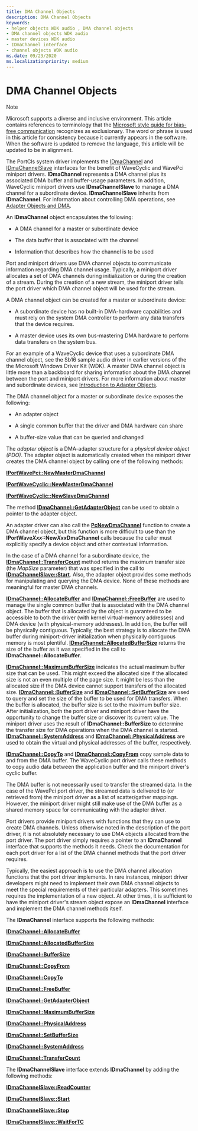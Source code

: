 ```yaml
---
title: DMA Channel Objects
description: DMA Channel Objects
keywords:
- helper objects WDK audio , DMA channel objects
- DMA channel objects WDK audio
- master devices WDK audio
- IDmaChannel interface
- channel objects WDK audio
ms.date: 09/23/2020
ms.localizationpriority: medium
---
```


# DMA Channel Objects

> [!NOTE]
> Microsoft supports a diverse and inclusive environment. This article contains references to terminology that the [Microsoft style guide for bias-free communication](/style-guide/bias-free-communication) recognizes as exclusionary. The word or phrase is used in this article for consistency because it currently appears in the software. When the software is updated to remove the language, this article will be updated to be in alignment.

The PortCls system driver implements the [IDmaChannel](/windows-hardware/drivers/ddi/portcls/nn-portcls-idmachannel) and [IDmaChannelSlave](/windows-hardware/drivers/ddi/portcls/nn-portcls-idmachannelslave) interfaces for the benefit of WaveCyclic and WavePci miniport drivers. **IDmaChannel** represents a DMA channel plus its associated DMA buffer and buffer-usage parameters. In addition, WaveCyclic miniport drivers use **IDmaChannelSlave** to manage a DMA channel for a subordinate device. **IDmaChannelSlave** inherits from **IDmaChannel**. For information about controlling DMA operations, see [Adapter Objects and DMA](../kernel/introduction-to-adapter-objects.md).

An **IDmaChannel** object encapsulates the following:

- A DMA channel for a master or subordinate device

- The data buffer that is associated with the channel

- Information that describes how the channel is to be used

Port and miniport drivers use DMA channel objects to communicate information regarding DMA channel usage. Typically, a miniport driver allocates a set of DMA channels during initialization or during the creation of a stream. During the creation of a new stream, the miniport driver tells the port driver which DMA channel object will be used for the stream.

A DMA channel object can be created for a master or subordinate device:

- A subordinate device has no built-in DMA-hardware capabilities and must rely on the system DMA controller to perform any data transfers that the device requires.

- A master device uses its own bus-mastering DMA hardware to perform data transfers on the system bus.

For an example of a WaveCyclic device that uses a subordinate DMA channel object, see the Sb16 sample audio driver in earlier versions of the the Microsoft Windows Driver Kit (WDK). A master DMA channel object is little more than a backboard for sharing information about the DMA channel between the port and miniport drivers. For more information about master and subordinate devices, see [Introduction to Adapter Objects](../kernel/introduction-to-adapter-objects.md).

The DMA channel object for a master or subordinate device exposes the following:

- An adapter object

- A single common buffer that the driver and DMA hardware can share

- A buffer-size value that can be queried and changed

The *adapter object* is a DMA-adapter structure for a *physical device object (PDO)*. The adapter object is automatically created when the miniport driver creates the DMA channel object by calling one of the following methods:

[**IPortWavePci::NewMasterDmaChannel**](/windows-hardware/drivers/ddi/portcls/nf-portcls-iportwavepci-newmasterdmachannel)

[**IPortWaveCyclic::NewMasterDmaChannel**](/windows-hardware/drivers/ddi/portcls/nf-portcls-iportwavecyclic-newmasterdmachannel)

[**IPortWaveCyclic::NewSlaveDmaChannel**](/windows-hardware/drivers/ddi/portcls/nf-portcls-iportwavecyclic-newslavedmachannel)

The method [**IDmaChannel::GetAdapterObject**](/windows-hardware/drivers/ddi/portcls/nf-portcls-idmachannel-getadapterobject) can be used to obtain a pointer to the adapter object.

An adapter driver can also call the [**PcNewDmaChannel**](/windows-hardware/drivers/ddi/portcls/nf-portcls-pcnewdmachannel) function to create a DMA channel object, but this function is more difficult to use than the **IPortWave*Xxx*::New*Xxx*DmaChannel** calls because the caller must explicitly specify a device object and other contextual information.

In the case of a DMA channel for a subordinate device, the [**IDmaChannel::TransferCount**](/windows-hardware/drivers/ddi/portcls/nf-portcls-idmachannel-transfercount) method returns the maximum transfer size (the *MapSize* parameter) that was specified in the call to [**IDmaChannelSlave::Start**](/windows-hardware/drivers/ddi/portcls/nf-portcls-idmachannelslave-start). Also, the adapter object provides some methods for manipulating and querying the DMA device. None of these methods are meaningful for master DMA channels.

[**IDmaChannel::AllocateBuffer**](/windows-hardware/drivers/ddi/portcls/nf-portcls-idmachannel-allocatebuffer) and [**IDmaChannel::FreeBuffer**](/windows-hardware/drivers/ddi/portcls/nf-portcls-idmachannel-freebuffer) are used to manage the single common buffer that is associated with the DMA channel object. The buffer that is allocated by the object is guaranteed to be accessible to both the driver (with kernel virtual-memory addresses) and DMA device (with physical-memory addresses). In addition, the buffer will be physically contiguous. Typically, the best strategy is to allocate the DMA buffer during miniport-driver initialization when physically contiguous memory is most plentiful. [**IDmaChannel::AllocatedBufferSize**](/windows-hardware/drivers/ddi/portcls/nf-portcls-idmachannel-allocatedbuffersize) returns the size of the buffer as it was specified in the call to **IDmaChannel::AllocateBuffer**.

[**IDmaChannel::MaximumBufferSize**](/windows-hardware/drivers/ddi/portcls/nf-portcls-idmachannel-maximumbuffersize) indicates the actual maximum buffer size that can be used. This might exceed the allocated size if the allocated size is not an even multiple of the page size. It might be less than the allocated size if the DMA device cannot support transfers of the allocated size. [**IDmaChannel::BufferSize**](/windows-hardware/drivers/ddi/portcls/nf-portcls-idmachannel-buffersize) and [**IDmaChannel::SetBufferSize**](/windows-hardware/drivers/ddi/portcls/nf-portcls-idmachannel-setbuffersize) are used to query and set the size of the buffer to be used for DMA transfers. When the buffer is allocated, the buffer size is set to the maximum buffer size. After initialization, both the port driver and miniport driver have the opportunity to change the buffer size or discover its current value. The miniport driver uses the result of **IDmaChannel::BufferSize** to determine the transfer size for DMA operations when the DMA channel is started. [**IDmaChannel::SystemAddress**](/windows-hardware/drivers/ddi/portcls/nf-portcls-idmachannel-systemaddress) and [**IDmaChannel::PhysicalAddress**](/windows-hardware/drivers/ddi/portcls/nf-portcls-idmachannel-physicaladdress) are used to obtain the virtual and physical addresses of the buffer, respectively.

[**IDmaChannel::CopyTo**](/windows-hardware/drivers/ddi/portcls/nf-portcls-idmachannel-copyto) and [**IDmaChannel::CopyFrom**](/windows-hardware/drivers/ddi/portcls/nf-portcls-idmachannel-copyfrom) copy sample data to and from the DMA buffer. The WaveCyclic port driver calls these methods to copy audio data between the application buffer and the miniport driver's cyclic buffer.

The DMA buffer is not necessarily used to transfer the streamed data. In the case of the WavePci port driver, the streamed data is delivered to (or retrieved from) the miniport driver as a list of scatter/gather mappings. However, the miniport driver might still make use of the DMA buffer as a shared memory space for communicating with the adapter driver.

Port drivers provide miniport drivers with functions that they can use to create DMA channels. Unless otherwise noted in the description of the port driver, it is not absolutely necessary to use DMA objects allocated from the port driver. The port driver simply requires a pointer to an **IDmaChannel** interface that supports the methods it needs. Check the documentation for each port driver for a list of the DMA channel methods that the port driver requires.

Typically, the easiest approach is to use the DMA channel allocation functions that the port driver implements. In rare instances, miniport driver developers might need to implement their own DMA channel objects to meet the special requirements of their particular adapters. This sometimes requires the implementation of a new object. At other times, it is sufficient to have the miniport driver's stream object expose an **IDmaChannel** interface and implement the DMA channel methods itself.

The **IDmaChannel** interface supports the following methods:

[**IDmaChannel::AllocateBuffer**](/windows-hardware/drivers/ddi/portcls/nf-portcls-idmachannel-allocatebuffer)

[**IDmaChannel::AllocatedBufferSize**](/windows-hardware/drivers/ddi/portcls/nf-portcls-idmachannel-allocatedbuffersize)

[**IDmaChannel::BufferSize**](/windows-hardware/drivers/ddi/portcls/nf-portcls-idmachannel-buffersize)

[**IDmaChannel::CopyFrom**](/windows-hardware/drivers/ddi/portcls/nf-portcls-idmachannel-copyfrom)

[**IDmaChannel::CopyTo**](/windows-hardware/drivers/ddi/portcls/nf-portcls-idmachannel-copyto)

[**IDmaChannel::FreeBuffer**](/windows-hardware/drivers/ddi/portcls/nf-portcls-idmachannel-freebuffer)

[**IDmaChannel::GetAdapterObject**](/windows-hardware/drivers/ddi/portcls/nf-portcls-idmachannel-getadapterobject)

[**IDmaChannel::MaximumBufferSize**](/windows-hardware/drivers/ddi/portcls/nf-portcls-idmachannel-maximumbuffersize)

[**IDmaChannel::PhysicalAddress**](/windows-hardware/drivers/ddi/portcls/nf-portcls-idmachannel-physicaladdress)

[**IDmaChannel::SetBufferSize**](/windows-hardware/drivers/ddi/portcls/nf-portcls-idmachannel-setbuffersize)

[**IDmaChannel::SystemAddress**](/windows-hardware/drivers/ddi/portcls/nf-portcls-idmachannel-systemaddress)

[**IDmaChannel::TransferCount**](/windows-hardware/drivers/ddi/portcls/nf-portcls-idmachannel-transfercount)

The **IDmaChannelSlave** interface extends **IDmaChannel** by adding the following methods:

[**IDmaChannelSlave::ReadCounter**](/windows-hardware/drivers/ddi/portcls/nf-portcls-idmachannelslave-readcounter)

[**IDmaChannelSlave::Start**](/windows-hardware/drivers/ddi/portcls/nf-portcls-idmachannelslave-start)

[**IDmaChannelSlave::Stop**](/windows-hardware/drivers/ddi/portcls/nf-portcls-idmachannelslave-stop)

[**IDmaChannelSlave::WaitForTC**](/windows-hardware/drivers/ddi/portcls/nf-portcls-idmachannelslave-waitfortc)

 

